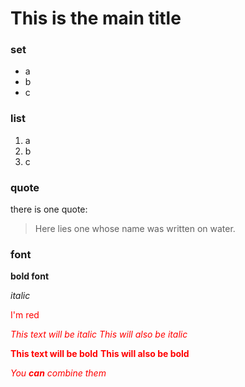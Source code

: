 # This is the main title

### set
* a
* b
* c

### list
1. a
2. b
3. c

### quote
there is one quote:
>Here lies one whose name was written on water.

### font
**bold font**

*italic*

<font color='red'>I'm red<font>

*This text will be italic*    _This will also be italic_

**This text will be bold**
__This will also be bold__

_You **can** combine them_
